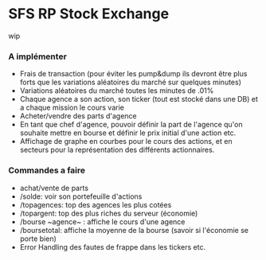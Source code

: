 # SFS RP Stock Exchange

wip

### A implémenter

- Frais de transaction (pour éviter les pump&dump ils devront être plus forts que les variations aléatoires du marché sur quelques minutes)
- Variations aléatoires du marché toutes les minutes de .01%
- Chaque agence a son action, son ticker (tout est stocké dans une DB) et a chaque mission le cours varie
- Acheter/vendre des parts d'agence
- En tant que chef d'agence, pouvoir définir la part de l'agence qu'on souhaite mettre en bourse et définir le prix initial d'une action etc.
- Affichage de graphe en courbes pour le cours des actions, et en secteurs pour la représentation des différents actionnaires.

### Commandes a faire

- achat/vente de parts
- /solde: voir son portefeuille d'actions
- /topagences: top des agences les plus cotées
- /topargent: top des plus riches du serveur (économie)
- /bourse ~agence~ : affiche le cours d'une agence
- /boursetotal: affiche la moyenne de la bourse (savoir si l'économie se porte bien)
- Error Handling des fautes de frappe dans les tickers etc.